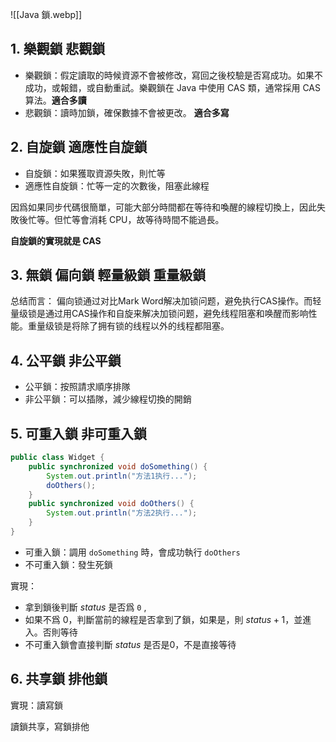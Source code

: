 ![[Java 鎖.webp]]

## 1. 樂觀鎖 悲觀鎖

- 樂觀鎖：假定讀取的時候資源不會被修改，寫回之後校驗是否寫成功。如果不成功，或報錯，或自動重試。樂觀鎖在 Java 中使用 CAS 類，通常採用 CAS 算法。**適合多讀**
- 悲觀鎖：讀時加鎖，確保數據不會被更改。  **適合多寫**


## 2. 自旋鎖 適應性自旋鎖


- 自旋鎖：如果獲取資源失敗，則忙等
- 適應性自旋鎖：忙等一定的次數後，阻塞此線程

因爲如果同步代碼很簡單，可能大部分時間都在等待和喚醒的線程切換上，因此失敗後忙等。但忙等會消耗 CPU，故等待時間不能過長。

**自旋鎖的實現就是 CAS**

## 3. 無鎖 偏向鎖 輕量級鎖 重量級鎖

总结而言： 偏向锁通过对比Mark Word解决加锁问题，避免执行CAS操作。而轻量级锁是通过用CAS操作和自旋来解决加锁问题，避免线程阻塞和唤醒而影响性能。重量级锁是将除了拥有锁的线程以外的线程都阻塞。

## 4. 公平鎖 非公平鎖

- 公平鎖：按照請求順序排隊
- 非公平鎖：可以插隊，減少線程切換的開銷

## 5. 可重入鎖 非可重入鎖

```java
public class Widget { 
	public synchronized void doSomething() { 
		System.out.println("方法1执行..."); 
		doOthers(); 
	} 
	public synchronized void doOthers() { 
		System.out.println("方法2执行..."); 
	} 
}

```

- 可重入鎖：調用 `doSomething` 時，會成功執行 `doOthers` 
- 不可重入鎖：發生死鎖

實現：

- 拿到鎖後判斷 $status$ 是否爲 `0` , 
- 如果不爲 0，判斷當前的線程是否拿到了鎖，如果是，則 $status + 1$，並進入。否則等待
- 不可重入鎖會直接判斷 $status$ 是否是0，不是直接等待

## 6. 共享鎖 排他鎖

實現：讀寫鎖

讀鎖共享，寫鎖排他